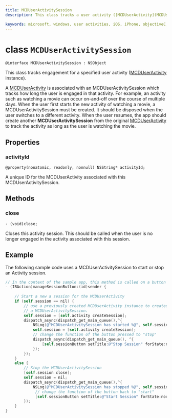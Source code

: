 ```yaml
---
title: MCDUserActivitySession
description: This class tracks a user activity ([MCDUserActivity](MCDUserActivity.md) instance) while the user is engaged in that activity.

keywords: microsoft, windows, user activities, iOS, iPhone, objectiveC, connected devices, Project Rome 
---
```


# class `MCDUserActivitySession`

```
@interface MCDUserActivitySession : NSObject
```

This class tracks engagement for a specified user activity ([MCDUserActivity](MCDUserActivity.md) instance).

A [MCDUserActivity](MCDUserActivity.md) is associated with an MCDUserActivitySession which tracks how long the user is engaged in that activity. For example, an activity such as watching a movie can occur on-and-off over the course of multiple days. When the user first starts the new activity of watching a movie, a MCDUserActivitySession must be created. It should be disposed when the user switches to a different activity. When the user resumes, the app should create another **MCDUserActivitySession** from the original [MCDUserActivity](MCDUserActivity.md) to track the activity as long as the user is watching the movie.


## Properties

### activityId
`@property(nonatomic, readonly, nonnull) NSString* activityId;`

A unique ID for the MCDUserActivity associated with this MCDUserActivitySession.

## Methods

### close
`- (void)close;`

Closes this activity session. This should be called when the user is no longer engaged in the activity associated with this session.

## Example

The following sample code uses a MCDUserActivitySession to start or stop an Activity session.

```ObjectiveC
// In the context of the sample app, this method is called on a button click
- (IBAction)manageSessionButton:(id)sender {
    
    // Start a new a session for the MCDUserActivity
    if (self.session == nil) {
        // use a previously created MCDUserActivity instance to created
        // a MCDUserActivitySession.
        self.session = [self.activity createSession];
        dispatch_async(dispatch_get_main_queue(),^{
            NSLog(@"MCDUserActivitySession has started %@", self.session);
            self.session = [self.activity createSession];
            // change the function of the button pressed to "stop"
            dispatch_async(dispatch_get_main_queue(), ^{
                [self.sessionButton setTitle:@"Stop Session" forState:normal];
            });
        });
    }
    else {
        // Stop the MCDUserActivitySession
        [self.session close];
        self.session = nil;
        dispatch_async(dispatch_get_main_queue(),^{
            NSLog(@"MCDUserActivitySession has stopped %@", self.session);
             // change the function of the button back to "start"
             [self.sessionButton setTitle:@"Start Session" forState:normal];
        });
    }
}
```